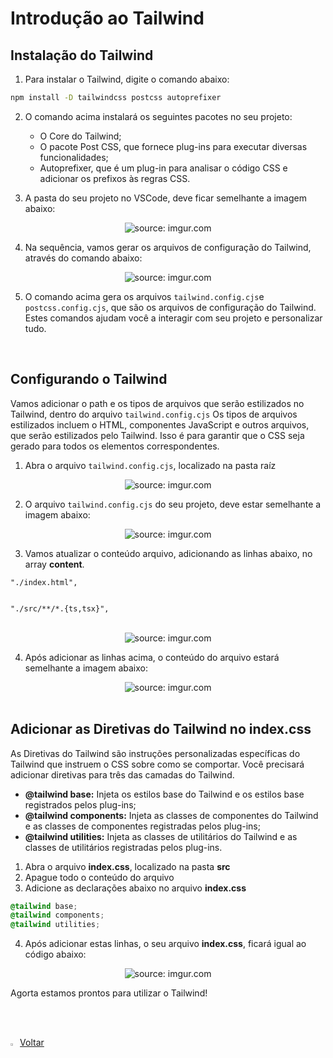 <h1>Introdução ao Tailwind</h1>





<h2>Instalação do Tailwind</h2>



1. Para instalar o Tailwind, digite o comando abaixo:

```bash
npm install -D tailwindcss postcss autoprefixer
```

2. O comando acima instalará os seguintes pacotes no seu projeto:
   - O Core do Tailwind;
   - O pacote Post CSS, que fornece plug-ins para executar diversas funcionalidades;
   - Autoprefixer, que é um plug-in para analisar o código CSS e adicionar os prefixos às regras CSS.

3. A pasta do seu projeto no VSCode, deve ficar semelhante a imagem abaixo:

<div align="center"><img src="mudar" title="source: imgur.com" /></div>

4. Na sequência, vamos gerar os arquivos de configuração do Tailwind, através do comando abaixo:

<div align="center"><img src="mudar" title="source: imgur.com" /></div>

5. O comando acima gera os arquivos `tailwind.config.cjs`e `postcss.config.cjs`, que são os arquivos de configuração do Tailwind. Estes comandos ajudam você a interagir com seu projeto e personalizar tudo.

<br />

<h2>Configurando o Tailwind</h2>



Vamos adicionar o path e os tipos de arquivos que serão estilizados no Tailwind, dentro do arquivo  `tailwind.config.cjs` Os tipos de arquivos estilizados incluem o HTML, componentes JavaScript e outros arquivos, que serão estilizados pelo Tailwind. Isso é para garantir que o CSS seja gerado para todos os elementos correspondentes.

1. Abra o arquivo `tailwind.config.cjs`, localizado na pasta raíz

<div align="center"><img src="mudar" title="source: imgur.com" /></div>

2. O arquivo `tailwind.config.cjs` do seu projeto, deve estar semelhante a imagem abaixo:

<div align="center"><img src="mudar" title="source: imgur.com" /></div>

3. Vamos atualizar o conteúdo arquivo, adicionando as linhas abaixo, no array **content**.

```react
"./index.html",


"./src/**/*.{ts,tsx}",
```

<br>

<div align="center"><img src="mudar" title="source: imgur.com" /></div>

4. Após adicionar as linhas acima, o conteúdo do arquivo estará semelhante a imagem abaixo:

<div align="center"><img src="mudar" title="source: imgur.com" /></div>

<br />

<h2>Adicionar as Diretivas do Tailwind no index.css</h2>



As Diretivas do Tailwind são instruções personalizadas específicas do Tailwind que instruem o CSS sobre como se comportar. Você precisará adicionar diretivas para três das camadas do Tailwind.

- **@tailwind base:** Injeta os estilos base do Tailwind e os estilos base registrados pelos plug-ins;
- **@tailwind components:** Injeta as classes de componentes do Tailwind e as classes de componentes registradas pelos plug-ins;
- **@tailwind utilities:** Injeta as classes de utilitários do Tailwind e as classes de utilitários registradas pelos plug-ins.

1. Abra o arquivo **index.css**, localizado na pasta **src** 
1. Apague todo o conteúdo do arquivo
1. Adicione as declarações abaixo no arquivo **index.css**

```css
@tailwind base;
@tailwind components;
@tailwind utilities;
```

4. Após adicionar estas linhas, o seu arquivo **index.css**, ficará igual ao código abaixo:

<div align="center"><img src="mudar" title="source: imgur.com" /></div>

Agorta estamos prontos para utilizar o Tailwind!

<br /><br />
	

<div align="left"><a href="README.md"><img src="https://i.imgur.com/XMgF3gl.png" title="source: imgur.com" width="3%"/>Voltar</a></div>